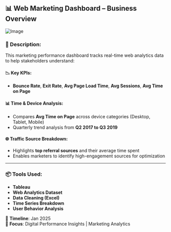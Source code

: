 ## 📊 Web Marketing Dashboard – Business Overview

![Image](https://github.com/user-attachments/assets/f128ff1b-bc6b-432b-aa04-268f13a4c62e)
</p>

### 📌 Description:
This marketing performance dashboard tracks real-time web analytics data to help stakeholders understand:

#### 📉 Key KPIs:
- **Bounce Rate**, **Exit Rate**, **Avg Page Load Time**, **Avg Sessions**, **Avg Time on Page**

#### 📊 Time & Device Analysis:
- Compares **Avg Time on Page** across device categories (Desktop, Tablet, Mobile)
- Quarterly trend analysis from **Q2 2017 to Q3 2019**

#### 🌐 Traffic Source Breakdown:
- Highlights **top referral sources** and their average time spent
- Enables marketers to identify high-engagement sources for optimization

---

### 📦 Tools Used:
- **Tableau**
- **Web Analytics Dataset**
- **Data Cleaning (Excel)**
- **Time Series Breakdown**
- **User Behavior Analysis**

📅 **Timeline**: Jan 2025  
📍 **Focus**: Digital Performance Insights | Marketing Analytics


